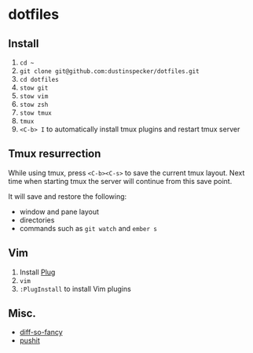 # dotfiles

## Install

1. `cd ~`
1. `git clone git@github.com:dustinspecker/dotfiles.git`
1. `cd dotfiles`
1. `stow git`
1. `stow vim`
1. `stow zsh`
1. `stow tmux`
1. `tmux`
1. `<C-b> I` to automatically install tmux plugins and restart tmux server

## Tmux resurrection

While using tmux, press `<C-b><C-s>` to save the current tmux layout. Next time when starting tmux the server will continue from this save point.

It will save and restore the following:
- window and pane layout
- directories
- commands such as `git watch` and `ember s`

## Vim

1. Install [Plug](https://github.com/junegunn/vim-plug)
1. `vim`
1. `:PlugInstall` to install Vim plugins

## Misc.
 - [diff-so-fancy](https://github.com/so-fancy/diff-so-fancy)
 - [pushit](https://github.com/dustinspecker/pushit)
